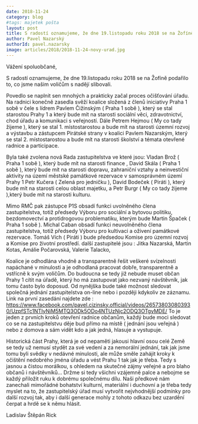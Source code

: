 ```yaml
---
date: 2018-11-24
category: blog
#tags: majetek pošta
layout: post
title: S radostí oznamujeme, že dne 19.listopadu roku 2018 se na Žofíně podařilo to, co jsme našim voličům s nadějí slibovali
author: Pavel Nazarský
authorId: pavel.nazarsky
image: articles/2018/2018-11-24-novy-urad.jpg
---
```


Vážení spoluobčané,

S radostí oznamujeme, že dne 19.listopadu roku 2018 se na Žofíně podařilo to, co jsme našim voličům s nadějí slibovali. 

Povedlo se naplnit sen mnohých a prakticky začal proces očišťování úřadu.
Na radnici konečně zasedla svěží koalice složená z členů iniciativy Praha 1 sobě v čele s lídrem Pavlem Čižinským ( Praha 1 sobě ), který se stal starostou Prahy 1 a který bude mít na starosti sociální věci, zdravotnictví, chod úřadu a komunikaci s veřejností.
Dále Petrem Hejmou ( My co tady žijeme ), který se stal 1. místostarostou a bude mít na starosti územní rozvoj a výstavbu a zástupcem Pirátské strany v koalici Pavlem Nazarským, který se stal 2. místostarostou a bude mít na starosti školství a témata otevřené radnice a participace.

Byla také zvolena nová Rada zastupitelstva ve které jsou: Vladan Brož ( Praha 1 sobě ), který bude mít na starosti finance , David Skála ( Praha 1  sobě ), který bude mít na starosti dopravu, zahraniční vztahy a neinvestiční aktivity na území městské památkové rezervace v samosprávném území Prahy 1
Petr Kučera ( Zelená pro jedničku ), David Bodeček ( Piráti ), který bude mít na starosti celou oblast majetku, a Petr Burgr ( My co tady žijeme ),který bude mít na starosti kulturu.

Mimo RMČ pak zástupce P1S obsadí funkci uvolněného člena zastupitelstva, totiž předsedy Výboru pro sociální a bytovou politiku, bezdomovectví a protidrogovou problematiku, kterým bude Martin Špaček 
( Praha 1 sobě ).
Michal Caban obsadí funkci neuvolněného člena zastupitelstva, totiž předsedy Výboru pro kultivaci a oživení památkové rezervace.
Tomáš Vích ( Piráti ) bude předsedou Komise pro územní rozvoj a Komise pro životní prostředí.
další zastupitelé jsou :
Jitka Nazarská, Martin Kotas, Amálie Počarovská, Valerie Talacko,

 
Koalice je odhodlána vhodně a transparentně řešit veškeré svízelnosti napáchané v minulosti a je 
odhodlaná pracovat dobře, transparentně a vstřícně k svým voličům. Do budoucna se tedy již nebude muset občan Prahy 1 cítit na úřadě, který ho má zastupovat jako nezvaný návštěvník, jak tomu často bylo doposud.
Od nynějška bude také možnost sledovat společná jednání zastupitelstva on-line nebo i později kdykoliv ze záznamu. Link na první zasedání najdete zde : https://www.facebook.com/pavel.cizinsky.official/videos/265738030803930/UzpfSTc1NTIyNjM5MTQ3ODk5ODo4NTUzNjc2ODQ3OTgyMDE/
To je jeden z prvních kroků otevření radnice občanům, každý bude moci sledovat co se na zastupitelstvu děje bud přímo na místě ( jednání jsou veřejná ) nebo z domova a sám vidět kdo a jak jedná, hlasuje a vystupuje.

Historická část Prahy, která je od nepaměti jakousi hlavní osou celé Země se tedy už nemusí stydět za své vedení a za nemorální jednání, tak jak jsme tomu byli svědky v nedávné minulosti, ale může směle zahájit kroky k očištění nedobrého jména úřadu a vést Prahu 1 tak jak je třeba.
Tedy s jasnou a čistou morálkou, s ohledem na skutečné zájmy veřejné a pro blaho občanů i návštěvníků...
Držme si tedy všichni vzájemně palce a nebojme se každý přiložit ruku k dobrému společnému dílu.
Naši předkové nám zanechali mimořádné bohatství kulturní, materiální i duchovní a je třeba tedy myslet na to, že zastupitelský úřad musí vytvořit nejvhodnější podmínky pro další rozvoj tak, aby i další generace mohly z tohoto odkazu bez uzardění čerpat a hrdě se k němu hlásit.

Ladislav Štěpán Rick

